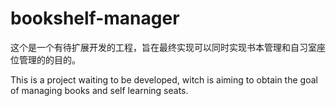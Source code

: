 # bookshelf-manager
这个是一个有待扩展开发的工程，旨在最终实现可以同时实现书本管理和自习室座位管理的的目的。

This is a project waiting to be developed, witch is aiming to obtain the goal of managing books and self learning seats.

